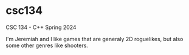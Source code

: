 # csc134
CSC 134 - C++ Spring 2024

I'm Jeremiah and I like games that are generaly 2D roguelikes, but also some other genres like shooters.